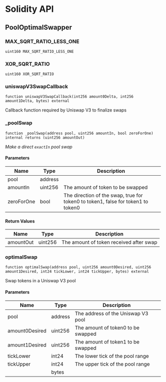# Solidity API

## PoolOptimalSwapper

### MAX_SQRT_RATIO_LESS_ONE

```solidity
uint160 MAX_SQRT_RATIO_LESS_ONE
```

### XOR_SQRT_RATIO

```solidity
uint160 XOR_SQRT_RATIO
```

### uniswapV3SwapCallback

```solidity
function uniswapV3SwapCallback(int256 amount0Delta, int256 amount1Delta, bytes) external
```

Callback function required by Uniswap V3 to finalize swaps

### \_poolSwap

```solidity
function _poolSwap(address pool, uint256 amountIn, bool zeroForOne) internal returns (uint256 amountOut)
```

_Make a direct `exactIn` pool swap_

#### Parameters

| Name       | Type    | Description                                                                      |
| ---------- | ------- | -------------------------------------------------------------------------------- |
| pool       | address |                                                                                  |
| amountIn   | uint256 | The amount of token to be swapped                                                |
| zeroForOne | bool    | The direction of the swap, true for token0 to token1, false for token1 to token0 |

#### Return Values

| Name      | Type    | Description                             |
| --------- | ------- | --------------------------------------- |
| amountOut | uint256 | The amount of token received after swap |

### optimalSwap

```solidity
function optimalSwap(address pool, uint256 amount0Desired, uint256 amount1Desired, int24 tickLower, int24 tickUpper, bytes) external
```

Swap tokens in a Uniswap V3 pool

#### Parameters

| Name           | Type    | Description                        |
| -------------- | ------- | ---------------------------------- |
| pool           | address | The address of the Uniswap V3 pool |
| amount0Desired | uint256 | The amount of token0 to be swapped |
| amount1Desired | uint256 | The amount of token1 to be swapped |
| tickLower      | int24   | The lower tick of the pool range   |
| tickUpper      | int24   | The upper tick of the pool range   |
|                | bytes   |                                    |
